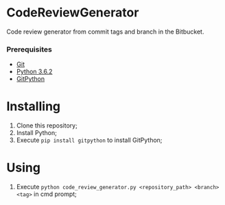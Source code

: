 # CodeReviewGenerator

Code review generator from commit tags and branch in the Bitbucket.

### Prerequisites
- [Git](https://git-scm.com/)
- [Python 3.6.2](https://www.python.org/ftp/python/3.6.2/python-3.6.2-amd64.exe)
- [GitPython](https://gitpython.readthedocs.io/en/stable/index.html)

# Installing
1. Clone this repository; 
2. Install Python;
3. Execute `pip install gitpython` to install GitPython;

# Using
1. Execute `python code_review_generator.py <repository_path> <branch> <tag>` in cmd prompt;
